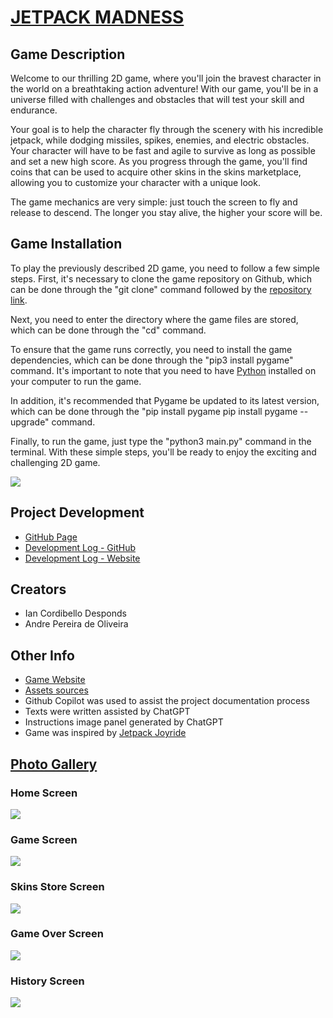 # [JETPACK MADNESS](https://insper-classroom.github.io/devlife-23-1-projeto-pygame-ian-e-andre/)


## Game Description

Welcome to our thrilling 2D game, where you'll join the bravest character in the world on a breathtaking action adventure! With our game, you'll be in a universe filled with challenges and obstacles that will test your skill and endurance.

Your goal is to help the character fly through the scenery with his incredible jetpack, while dodging missiles, spikes, enemies, and electric obstacles. Your character will have to be fast and agile to survive as long as possible and set a new high score. As you progress through the game, you'll find coins that can be used to acquire other skins in the skins marketplace, allowing you to customize your character with a unique look.

The game mechanics are very simple: just touch the screen to fly and release to descend. The longer you stay alive, the higher your score will be. 

## Game Installation

To play the previously described 2D game, you need to follow a few simple steps. First, it's necessary to clone the game repository on Github, which can be done through the "git clone" command followed by the [repository link](https://github.com/insper-classroom/devlife-23-1-projeto-pygame-ian-e-andre.git).

Next, you need to enter the directory where the game files are stored, which can be done through the "cd" command.

To ensure that the game runs correctly, you need to install the game dependencies, which can be done through the "pip3 install pygame" command. It's important to note that you need to have [Python](https://www.python.org/downloads/) installed on your computer to run the game.                

In addition, it's recommended that Pygame be updated to its latest version, which can be done through the "pip install pygame pip install pygame --upgrade" command.

Finally, to run the game, just type the "python3 main.py" command in the terminal. With these simple steps, you'll be ready to enjoy the exciting and challenging 2D game.

<img src="https://i.ibb.co/k4rYKqs/carbon.png">

## Project Development

- [GitHub Page](https://github.com/insper-classroom/devlife-23-1-projeto-pygame-ian-e-andre)
- [Development Log - GitHub](https://github.com/insper-classroom/devlife-23-1-projeto-pygame-ian-e-andre/actions)
- [Development Log - Website](https://insper-classroom.github.io/devlife-23-1-projeto-pygame-ian-e-andre/#logs)

## Creators
- Ian Cordibello Desponds
- Andre Pereira de Oliveira

## Other Info

- [Game Website](https://insper-classroom.github.io/devlife-23-1-projeto-pygame-ian-e-andre/)
- [Assets sources](game/assets.md)
- Github Copilot was used to assist the project documentation process
- Texts were written assisted by ChatGPT
- Instructions image panel generated by ChatGPT
- Game was inspired by [Jetpack Joyride](https://www.halfbrick.com/games/jetpack-joyride)

## [Photo Gallery](https://insper-classroom.github.io/devlife-23-1-projeto-pygame-ian-e-andre/#gallery)

### Home Screen
<img src="https://i.ibb.co/F6RDkM6/game-initial-screen.png">

### Game Screen
<img src="https://i.ibb.co/BgqsfQx/Whats-App-Image-2023-05-02-at-10-51-29.jpg">

### Skins Store Screen
<img src="https://i.ibb.co/RHwGYmt/game-skins-store-screen.png">

### Game Over Screen
<img src="https://i.ibb.co/xmXvNHc/game-over-screen.png">

### History Screen
<img src="https://i.ibb.co/Gkg9rkT/game-score-history-screen.png">
